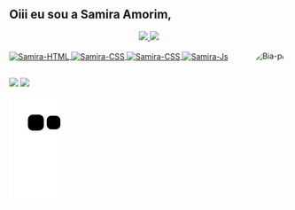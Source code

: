 ## Oiii eu sou a Samira Amorim, 

<div align="center">
  <a href="[https://github.com/Samorim](https://github.com/Samorim)">
  <img height="180em" src="https://github-readme-stats.vercel.app/api?username=Samorim&show_icons=true&theme=dracula&include_all_commits=true&count_private=true"/>
  <img height="180em" src="https://github-readme-stats.vercel.app/api/top-langs/?username=Samorim&layout=compact&langs_count=7&theme=dracula"/>
</div>  
  
<div style="display: inline_block"><br>    
  <img align="center" alt="Samira-HTML" height="30" width="40" src="https://cdn.jsdelivr.net/gh/devicons/devicon/icons/html5/html5-original.svg"/>
  <img align="center" alt="Samira-CSS" height="30" width="40" src="https://cdn.jsdelivr.net/gh/devicons/devicon/icons/css3/css3-original.svg" />
  <img align="center" alt="Samira-CSS" height="30" width="40" src="https://cdn.jsdelivr.net/gh/devicons/devicon/icons/typescript/typescript-original.svg" />
  <img align="center" alt="Samira-Js" height="30" width="40" src="https://cdn.jsdelivr.net/gh/devicons/devicon/icons/react/react-original.svg"/>  
  <img align="right" alt="Bia-pic" height="150" style="border-radius:50px" src="https://cdn.discordapp.com/attachments/1009940967287173161/1014734862659371029/download20220803002140.png">

</div>

##
  <div align="center> 
   <a href="https://instagram.com/samiraamorimpereira" target="_blank"><img src="https://img.shields.io/badge/Instagram-E4405F?style=for-the-badge&logo=instagram&logoColor=white" target="_blank"></a>
    <a href="https://discord.gg/samira#4709" target="_blank"><img src="https://img.shields.io/badge/Discord-7289DA?style=for-the-badge&logo=discord&logoColor=white" target="_blank"></a>    
    
  ![Snake animation](https://github.com/rafaballerini/rafaballerini/blob/output/github-contribution-grid-snake.svg)
 
</div>
  
  
  

